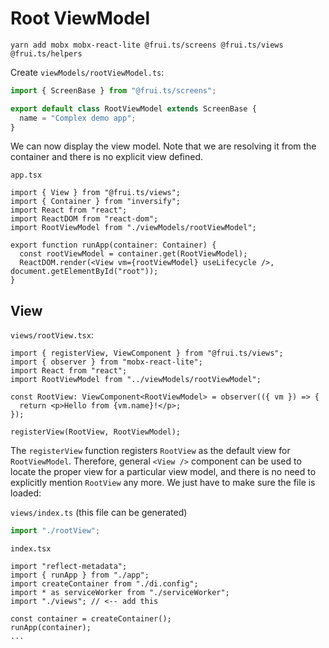 # Root ViewModel

    yarn add mobx mobx-react-lite @frui.ts/screens @frui.ts/views @frui.ts/helpers

Create `viewModels/rootViewModel.ts`:

```ts
import { ScreenBase } from "@frui.ts/screens";

export default class RootViewModel extends ScreenBase {
  name = "Complex demo app";
}
```

We can now display the view model. Note that we are resolving it from the container and there is no explicit view defined.

`app.tsx`

```tsx
import { View } from "@frui.ts/views";
import { Container } from "inversify";
import React from "react";
import ReactDOM from "react-dom";
import RootViewModel from "./viewModels/rootViewModel";

export function runApp(container: Container) {
  const rootViewModel = container.get(RootViewModel);
  ReactDOM.render(<View vm={rootViewModel} useLifecycle />, document.getElementById("root"));
}
```

## View

`views/rootView.tsx`:

```tsx
import { registerView, ViewComponent } from "@frui.ts/views";
import { observer } from "mobx-react-lite";
import React from "react";
import RootViewModel from "../viewModels/rootViewModel";

const RootView: ViewComponent<RootViewModel> = observer(({ vm }) => {
  return <p>Hello from {vm.name}!</p>;
});

registerView(RootView, RootViewModel);
```

The `registerView` function registers `RootView` as the default view for `RootViewModel`. Therefore, general `<View />` component can be used to locate the proper view for a particular view model, and there is no need to explicitly mention `RootView` any more.
We just have to make sure the file is loaded:

`views/index.ts` (this file can be generated)

```ts
import "./rootView";
```

`index.tsx`

```tsx
import "reflect-metadata";
import { runApp } from "./app";
import createContainer from "./di.config";
import * as serviceWorker from "./serviceWorker";
import "./views"; // <-- add this

const container = createContainer();
runApp(container);
...
```
